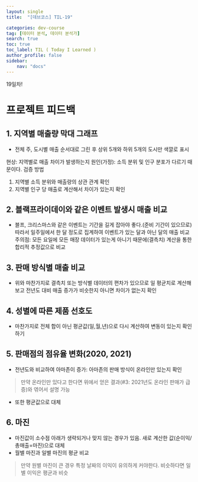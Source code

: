 ```yaml
---
layout: single
title:  "[데브코스] TIL-19"

categories: dev-course
tag: [데이터 분석, 데이터 분석가]
search: true
toc: true
toc_label: TIL ( Today I Learned )
author_profile: false
sidebar:
    nav: "docs"
---
```

19일차!  

# 프로젝트 피드백
## 1. 지역별 매출량 막대 그래프  
- 전체 주, 도시별 매출 순서대로 그린 후 상위 5개와 하위 5개의 도시만 색깔로 표시

현상: 지역별로 매출 차이가 발생하는지
원인(가정): 소득 분위 및 인구 분포가 다르기 때문이다.
검증 방법
1. 지역별 소득 분위와 매출량의 상관 관계 확인
2. 지역별 인구 당 매출로 계산해서 차이가 있는지 확인

## 2. 블랙프라이데이와 같은 이벤트 발생시 매출 비교
- 블프, 크리스마스와 같은 이벤트는 기간을 길게 잡아야 좋다.(준비 기간이 있으므로)
따라서 일주일에서 한 달 정도로 집계하여 이벤트가 있는 달과 아닌 달의 매출 비교  
주의점: 모든 요일에 모든 매장 데이터가 있는게 아니기 때문에(결측치) 계산을 통한 합리적 추정값으로 비교

## 3. 판매 방식별 매출 비교
- 위와 마찬가지로 결측치 또는 방식별 데이터의 편차가 있으므로 일 평균치로 계산해보고 전년도 대비 매출 증가가 비슷한지 아니면 차이가 없는지 확인

## 4. 성별에 따른 제품 선호도
- 마찬가지로 전체 합이 아닌 평균값(일,월,년)으로 다시 계산하여 변동이 있는지 확인하기

## 5. 판매점의 점유율 변화(2020, 2021)
- 전년도와 비교하여 아마존이 증가: 아마존의 판매 방식이 온라인만 있는지 확인
> 만약 온라인만 있다고 한다면 위에서 얻은 결과(#3: 2021년도 온라인 판매가 급증)와 엮어서 설명 가능
- 또한 평균값으로 대체

## 6. 마진
- 마진값이 소수점 아래가 생략되거나 맞지 않는 경우가 있음. 새로 계산한 값(순이익/총매출=마진)으로 대체
- 월별 마진과 일별 마진의 평균 비교
> 만약 원별 마진이 큰 경우 특정 날짜의 이익이 유의하게 커야한다.
> 비슷하다면 일별 이익은 평균과 비슷